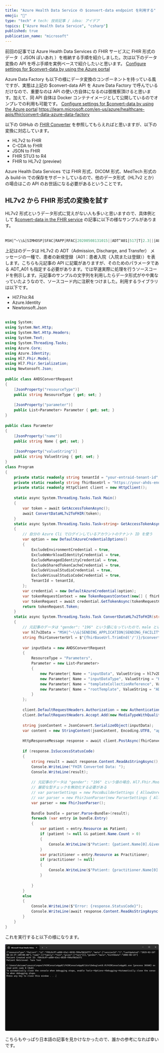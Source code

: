 ```yaml
---
title: "Azure Health Data Service の $convert-data endpoint を利用する"
emoji: "🦔"
type: "tech" # tech: 技術記事 / idea: アイデア
topics: ["Azure Health Data Service", "csharp"]
published: true
publication_name: "microsoft"
---
```


前回の記事では Azure Health Data Services の FHIR サービスに FHIR 形式のデータ（ JSON ぽいあれ ）を格納する手順を紹介しました。次は以下のデータ変換の API を呼ぶ手順を実例ベースで紹介したいと思います。
[Configure settings for $convert-data by using the Azure portal](https://learn.microsoft.com/en-us/azure/healthcare-apis/fhir/convert-data-configuration)

Azure Data Factory も以下の様にデータ変換のコンポーネントを持っている風ですが、実態は上記の $convert-data API を Azure Data Factory で呼んでいるだけなので、重要なのは API の使い方自体になるのは御推察頂けると思います。加えて、同 API 自体は Docker コンテナイメージとして公開しているのでオンプレでの利用も可能です。
[Configure settings for $convert-data by using the Azure portal](https://learn.microsoft.com/en-us/azure/healthcare-apis/fhir/convert-data-configuration)
https://learn.microsoft.com/en-us/azure/healthcare-apis/fhir/convert-data-azure-data-factory


以下の GitHub の [FHIR Converter](https://github.com/microsoft/fhir-converter?tab=readme-ov-file) を参照してもらえればと思いますが、以下の変換に対応しています。
- HL7v2 to FHIR
- C-CDA to FHIR	
- JSON to FHIR	
- FHIR STU3 to R4
- FHIR to HL7v2 (preview)

Azure Health Data Services では FHIR 形式、DICOM 形式、MedTech 形式のみ build-in での保存をサポートしているので、他のデータ形式（HL7v2 とか）の場合はこの API のお世話になる必要があるということです。

## HL7v2 から FHIR 形式の変換を試す

HL7v2 形式というデータ形式に覚えがない人も多いと思いますので、具体例として [$convert-data in the FHIR service](https://learn.microsoft.com/en-us/azure/healthcare-apis/fhir/convert-data-overview) の記事に以下の様なサンプルがあります。

```sql

MSH|^~\\&|SIMHOSP|SFAC|RAPP|RFAC|20200508131015||ADT^A01|517|T|2.3|||AL||44|ASCII\nEVN|A01|20200508131015|||C005^Whittingham^Sylvia^^^Dr^^^DRNBR^D^^^ORGDR|\nPID|1|3735064194^^^SIMULATOR MRN^MRN|3735064194^^^SIMULATOR MRN^MRN~2021051528^^^NHSNBR^NHSNMBR||Kinmonth^Joanna^Chelsea^^Ms^^D||19870624000000|F|||89 Transaction House^Handmaiden Street^Wembley^^FV75 4GJ^GBR^HOME||020 3614 5541^PRN|||||||||C^White - Other^^^||||||||\nPD1|||FAMILY PRACTICE^^12345|\nPV1|1|I|OtherWard^MainRoom^Bed 183^Simulated Hospital^^BED^Main Building^4|28b|||C005^Whittingham^Sylvia^^^Dr^^^DRNBR^D^^^ORGDR|||CAR|||||||||16094728916771313876^^^^visitid||||||||||||||||||||||ARRIVED|||20200508131015||

```

上記はのデータは HL7v2 の ADT（Admission, Discharge, and Transfer） メッセージの一種で、患者の新規登録（A01：患者入院（入院または登録））を表します。こちらも元記事の API に記載がありますが、そのためのパラメータである ADT_A01 も指定する必要があります。では早速実際に処理を行うソースコードを例示します。元記事のサンプルの文字列を利用したらデータ形式がやや異なっていたようなので、ソースコード内に注釈をつけました。利用するライブラリは以下です。
- Hl7.Fhir.R4
- Azure.Identity
- Newtonsoft.Json

```csharp

using System;
using System.Net.Http;
using System.Net.Http.Headers;
using System.Text;
using System.Threading.Tasks;
using Azure.Core;
using Azure.Identity;
using Hl7.Fhir.Model;
using Hl7.Fhir.Serialization;
using Newtonsoft.Json;

public class AHDSConvertRequest
{
    [JsonProperty("resourceType")]
    public string ResourceType { get; set; }

    [JsonProperty("parameter")]
    public List<Parameter> Parameter { get; set; }
}

public class Parameter
{
    [JsonProperty("name")]
    public string Name { get; set; }

    [JsonProperty("valueString")]
    public string ValueString { get; set; }
}
class Program
{
    private static readonly string tenantId = "your-entraid-tenant-id";
    private static readonly string fhirBaseUrl = "https://your-ahds-endpoint.fhir.azurehealthcareapis.com";
    private static readonly HttpClient client = new HttpClient();

    static async System.Threading.Tasks.Task Main()
    {
        var token = await GetAccessTokenAsync();
        await ConvertDataHL7v2ToFHIR(token);
    }
    static async System.Threading.Tasks.Task<string> GetAccessTokenAsync()
    {
        // 自分の Azure Cli でログインしているアカウントのテナント ID を使う
        var option = new DefaultAzureCredentialOptions()
        {
            ExcludeEnvironmentCredential = true,
            ExcludeWorkloadIdentityCredential = true,
            ExcludeManagedIdentityCredential = true,
            ExcludeSharedTokenCacheCredential = true,
            ExcludeVisualStudioCredential = true,
            ExcludeVisualStudioCodeCredential = true,
            TenantId = tenantId,
        };
        var credential = new DefaultAzureCredential(option);
        var tokenRequestContext = new TokenRequestContext(new[] { fhirBaseUrl + "/.default" });
        var tokenRequest = await credential.GetTokenAsync(tokenRequestContext);
        return tokenRequest.Token;
    }
    static async System.Threading.Tasks.Task ConvertDataHL7v2ToFHIR(string accessToken)
    {
        // 元記事のデータは "gender": "196" という値になっていたので、male という値に修正
        var hl7v2Data = "MSH|^~\\&|SENDING_APPLICATION|SENDING_FACILITY|RECEIVING_APPLICATION|RECEIVING_FACILITY|20110613083637||ADT^A04|1817457|P|2.3.1\rEVN|A04|20110613083637|||^KOCH^LEONARD^J^^DR^^^L|||ADM|A\rPID|||56782445^^^2^ID 1|454721||DOE^JOHN^^^^||male";
        string fhirConverterUrl = $"{fhirBaseUrl.TrimEnd('/')}/$convert-data";

        var inputData = new AHDSConvertRequest
        {
            ResourceType = "Parameters",
            Parameter = new List<Parameter>
            {
                new Parameter{ Name = "inputData", ValueString = hl7v2Data },
                new Parameter{ Name = "inputDataType", ValueString = "Hl7v2" },
                new Parameter{ Name = "templateCollectionReference", ValueString = "microsofthealth/fhirconverter:default" },
                new Parameter{ Name = "rootTemplate", ValueString = "ADT_A01" }
            }
        };

        client.DefaultRequestHeaders.Authorization = new AuthenticationHeaderValue("Bearer", accessToken);
        client.DefaultRequestHeaders.Accept.Add(new MediaTypeWithQualityHeaderValue("application/json"));

        string jsonContent = JsonConvert.SerializeObject(inputData);
        var content = new StringContent(jsonContent, Encoding.UTF8, "application/json");

        HttpResponseMessage response = await client.PostAsync(fhirConverterUrl, content);

        if (response.IsSuccessStatusCode)
        {
            string result = await response.Content.ReadAsStringAsync();
            Console.WriteLine("FHIR Converted Data: ");
            Console.WriteLine(result);

            // 元記事のデータは "gender": "196" という値の場合、Hl7.Fhir.Model.Patient.Gender の AdministrativeGender 列挙型に適合しないので、
            // 厳密な型チェックを無効化する必要がある
            // var parserSettings = new PocoBuilderSettings { AllowUnrecognizedEnums = true };
            // var parser = new FhirJsonParser(new ParserSettings { AllowUnrecognizedEnums = true });
            var parser = new FhirJsonParser();

            Bundle bundle = parser.Parse<Bundle>(result);
            foreach (var entry in bundle.Entry)
            {
                var patient = entry.Resource as Patient;
                if (patient != null && patient.Name.Count > 0)
                {
                    Console.WriteLine($"Patient: {patient.Name[0].GivenElement[0].Value} {patient.Name[0].Family}");
                }
                var practitioner = entry.Resource as Practitioner;
                if (practitioner != null)
                {
                    Console.WriteLine($"Patient: {practitioner.Name[0].GivenElement[0].Value} {practitioner.Name[0].Family}");
                }

            }
        }
        else
        {
            Console.WriteLine($"Error: {response.StatusCode}");
            Console.WriteLine(await response.Content.ReadAsStringAsync());
        }
    }
}

```

これを実行すると以下の様になります。

![](/images/azure-health-data-services-01/image06.png) 

こちらもやっぱり日本語の記事を見かけなかったので、誰かの参考になれば幸いです。
